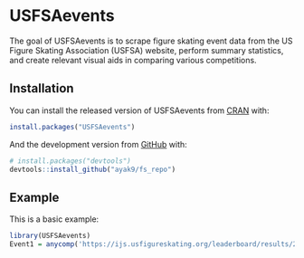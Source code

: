 
<!-- README.md is generated from README.Rmd. Please edit that file -->

# USFSAevents

<!-- badges: start -->
<!-- badges: end -->

The goal of USFSAevents is to scrape figure skating event data from the
US Figure Skating Association (USFSA) website, perform summary
statistics, and create relevant visual aids in comparing various
competitions.

## Installation

You can install the released version of USFSAevents from
[CRAN](https://CRAN.R-project.org) with:

``` r
install.packages("USFSAevents")
```

And the development version from [GitHub](https://github.com/) with:

``` r
# install.packages("devtools")
devtools::install_github("ayak9/fs_repo")
```

## Example

This is a basic example:

``` r
library(USFSAevents)
Event1 = anycomp('https://ijs.usfigureskating.org/leaderboard/results/2018/26192/SEGM036.html')
```
